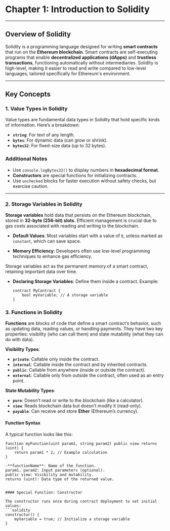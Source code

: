 # Chapter 1: Introduction to Solidity

---

## Overview of Solidity

Solidity is a programming language designed for writing **smart contracts** that run on the **Ethereum blockchain**. Smart contracts are self-executing programs that enable **decentralized applications (dApps)** and **trustless transactions**, functioning automatically without intermediaries. Solidity is high-level, making it easier to read and write compared to low-level languages, tailored specifically for Ethereum's environment.

---

## Key Concepts

### 1. Value Types in Solidity

Value types are fundamental data types in Solidity that hold specific kinds of information. Here’s a breakdown:

- **`string`**: For text of any length.
- **`bytes`**: For dynamic data (can grow or shrink).
- **`bytes32`**: For fixed-size data (up to 32 bytes).

### Additional Notes
- Use `console.logBytes32()` to display numbers in **hexadecimal format**.
- **Constructors** are special functions for initializing contracts.
- Use `unchecked` blocks for faster execution without safety checks, but exercise caution.

---

### 2. Storage Variables in Solidity

**Storage variables** hold data that persists on the Ethereum blockchain, stored in **32-byte (256-bit) slots**. Efficient management is crucial due to gas costs associated with reading and writing to the blockchain.

- **Default Values**: Most variables start with a value of `0`, unless marked as `constant`, which can save space.

- **Memory Efficiency**: Developers often use low-level programming techniques to enhance gas efficiency.

Storage variables act as the permanent memory of a smart contract, retaining important data over time.

- **Declaring Storage Variables**: Define them inside a contract. Example:
  ```solidity
  contract MyContract {
      bool myVariable; // A storage variable
  }
### 3. Functions in Solidity
**Functions** are blocks of code that define a smart contract’s behavior, such as updating data, reading values, or handling payments. They have two key properties: visibility (who can call them) and state mutability (what they can do with data).

**Visibility Types**:

- **`private`**: Callable only inside the contract.
- **`internal`**: Callable inside the contract and by inherited contracts.
- **`public`**: Callable from anywhere (inside or outside the contract).
- **`external`**: Callable only from outside the contract, often used as an entry point.

**State Mutability Types**:

- **`pure`**: Doesn’t read or write to the blockchain (like a calculator).
- **`view`**: Reads blockchain data but doesn’t modify it (read-only).
- **`payable`**: Can receive and store **Ether** (Ethereum’s currency).


#### Function Syntax
A typical function looks like this:

```solidity
function myFunction(uint param1, string param2) public view returns (uint) {
    return param1 * 2; // Example calculation
}

-**functionName**: Name of the function.
param1, param2: Input parameters (optional).
public view: Visibility and mutability.
returns (uint): Data type of the returned value.


#### Special Function: Constructor

The constructor runs once during contract deployment to set initial values:
```solidity
constructor() {
    myVariable = true; // Initialize a storage variable
}

